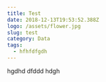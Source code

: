 ```yaml
---
title: Test
date: 2018-12-13T19:53:52.388Z
logo: /assets/flower.jpg
slug: test
category: Data
tags:
  - hfhfdfgdh
---
```

hgdhd dfddd hdgh
